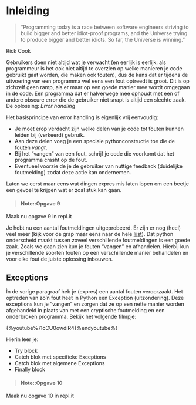 

# Inleiding
> “Programming today is a race between software engineers striving to build bigger and better idiot-proof programs, and the Universe trying to produce bigger and better idiots. So far, the Universe is winning.”

Rick Cook

Gebruikers doen niet altijd wat je verwacht (en eerlijk is eerlijk: als programmeur is het ook niet altijd te overzien op welke manieren je code gebruikt gaat worden, die maken ook fouten), dus de kans dat er tijdens de uitvoering van een programma wel eens een fout optreedt is groot.
Dit is op zichzelf geen ramp, als er maar op een goede manier mee wordt omgegaan in de code. Een programma dat er halverwege mee ophoudt met een of andere obscure error die de gebruiker niet snapt is altijd een slechte zaak. De oplossing: _Error handling_

Het basisprincipe van error handling is eigenlijk vrij eenvoudig:
* Je moet erop verdacht zijn welke delen van je code tot fouten kunnen leiden bij (verkeerd) gebruik.
* Aan deze delen voeg je een speciale pythonconstructie toe die de fouten _vangt_.
* Bij het “vangen” van een fout, schrijf je code die voorkomt dat het programma crasht op de fout.
* Eventueel voorzie de je de gebruiker van nuttige feedback (duidelijke foutmelding) zodat deze actie kan ondernemen.

Laten we eerst maar eens wat dingen expres mis laten lopen om een beetje een gevoel te krijgen wat er zoal stuk kan gaan.

> #### Note::Opgave 9
Maak nu opgave 9 in repl.it

Je hebt nu een aantal foutmeldingen uitgeprobeerd. Er zijn er nog (heel) veel meer (kijk voor de grap maar eens naar de hele [lijst](https://docs.python.org/3/library/exceptions.html)). Dat python onderscheid maakt tussen zoveel verschillende foutmeldingen is een goede zaak. Zoals we gaan zien kun je fouten “vangen” en afhandelen. Hierbij kun je verschillende soorten fouten op een verschillende manier behandelen en voor elke fout de juiste oplossing inbouwen.


## Exceptions
Ìn de vorige paragraaf heb je (expres) een aantal fouten veroorzaakt. Het optreden van zo’n fout heet in Python een Exception (uitzondering). Deze exceptions kun je “vangen” en zorgen dat ze op een nette manier worden afgehandeld in plaats van met een cryptische foutmelding en een onderbroken programma. Bekijk het volgende filmpje:

{%youtube%}1cCU0owdiR4{%endyoutube%}

Hierin leer je:
* Try block
* Catch blok met specifieke Exceptions
* Catch blok met algemene Exceptions
* Finally block

> #### Note::Opgave 10
Maak nu opgave 10 in repl.it
